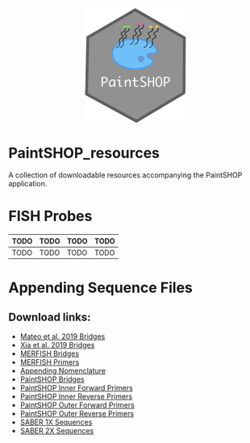 <div align="center">
    <a href="#readme"><img src="PaintSHOP-logo.png" width="200"></a>
</div>

# PaintSHOP_resources

A collection of downloadable resources accompanying the PaintSHOP application.

# FISH Probes

<div align="center">
    <table>
        <thead>
            <tr>
                <th>TODO</th>
                <th>TODO</th>
                <th>TODO</th>
                <th>TODO</th>
            </tr>
        </thead>
        <tbody>
            <tr>
                <td>TODO</td>
                <td>TODO</td>
                <td>TODO</td>
                <td>TODO</td>
            </tr>
        </tbody>
    </table>
</div>

<!-- 
| Assembly | DNA FISH probes | RNA FISH probes<br>(isoform-resolved) | RNA FISH probes<br>(isoform-flattened) |
| :-: | :-: | :-: | :-: |
| hg38 newBalance |  [download]() |  [download]() |  [download]() |
| hg19 newBalance |  [download]() |  [download]() |  [download]() |
| mm10 newBalance |  [download]() |  [download]() |  [download]() |
| mm9 newBalance |  [download]() |  [download]() |  [download]() |
| dm6 newBalance |  [download]() |  [download]() |  [download]() |
| ce11 newBalance |  [download]() |  [download]() |  [download]() |
| danRer11 newBalance |  [download]() |  [download]() |  [download]() |
| TAIR10 newBalance |  [download]() |  [download]() |  [download]() |
| sacCer3 newBalance |  [download]() |  [download]() |  [download]() |
| OligoMiner hg38 balance |  [download]() |  [download]() |  [download]() |
| OligoMiner hg19 balance |  [download]() |  [download]() |  [download]() |
| 2012 oligopaints hg19 |  [download]() |  [download]() |  [download]() |
| iFISH4U 40-mer hg19 |  [download]() |  [download]() |  [download]() |

 -->
# Appending Sequence Files
 
## Download links:

* [Mateo et al. 2019 Bridges](https://paintshop-bucket.s3.amazonaws.com/resources/appending/Mateo2019_bridges.zip)
* [Xia et al. 2019 Bridges](https://paintshop-bucket.s3.amazonaws.com/resources/appending/Xia2019_bridges.zip)
* [MERFISH Bridges](https://paintshop-bucket.s3.amazonaws.com/resources/appending/merfish_bridges.zip)
* [MERFISH Primers](https://paintshop-bucket.s3.amazonaws.com/resources/appending/merfish_primers.zip)
* [Appending Nomenclature](https://paintshop-bucket.s3.amazonaws.com/resources/appending/nomenclature.zip)
* [PaintSHOP Bridges](https://paintshop-bucket.s3.amazonaws.com/resources/appending/ps_bridges.zip)
* [PaintSHOP Inner Forward Primers](https://paintshop-bucket.s3.amazonaws.com/resources/appending/ps_if.zip)
* [PaintSHOP Inner Reverse Primers](https://paintshop-bucket.s3.amazonaws.com/resources/appending/ps_ir.zip)
* [PaintSHOP Outer Forward Primers](https://paintshop-bucket.s3.amazonaws.com/resources/appending/ps_of.zip)
* [PaintSHOP Outer Reverse Primers](https://paintshop-bucket.s3.amazonaws.com/resources/appending/ps_or.zip)
* [SABER 1X Sequences](https://paintshop-bucket.s3.amazonaws.com/resources/appending/saber_1x.zip)
* [SABER 2X Sequences](https://paintshop-bucket.s3.amazonaws.com/resources/appending/saber_2x.zip)
